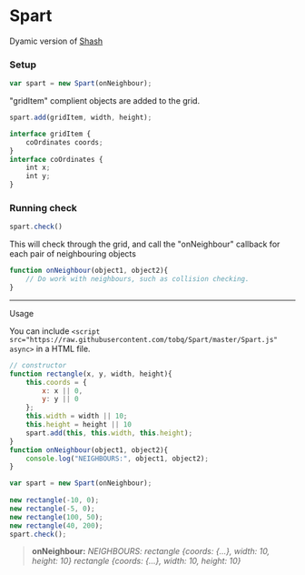 # Spart

Dyamic version of [Shash](https://github.com/tobq/Shash)

### Setup
```javascript
var spart = new Spart(onNeighbour);
```
"gridItem" complient objects are added to the grid.

```javascript
spart.add(gridItem, width, height);

interface gridItem {
    coOrdinates coords;
}
interface coOrdinates {
    int x;
    int y;
}
```
### Running check

```javascript
spart.check()
``` 
This will check through the grid, and call the "onNeighbour" callback for each pair of neighbouring objects

```javascript
function onNeighbour(object1, object2){
    // Do work with neighbours, such as collision checking.
}
```
-----

Usage

You can include `<script src="https://raw.githubusercontent.com/tobq/Spart/master/Spart.js" async>` in a HTML file.

```javascript
// constructor
function rectangle(x, y, width, height){
    this.coords = {
        x: x || 0,
        y: y || 0
    };
    this.width = width || 10;
    this.height = height || 10
    spart.add(this, this.width, this.height);
}
function onNeighbour(object1, object2){
    console.log("NEIGHBOURS:", object1, object2);
}

var spart = new Spart(onNeighbour);
    
new rectangle(-10, 0);
new rectangle(-5, 0);
new rectangle(100, 50);
new rectangle(40, 200);
spart.check();
```
> **onNeighbour:** *NEIGHBOURS: rectangle {coords: {…}, width: 10, height: 10} rectangle {coords: {…}, width: 10, height: 10}*
